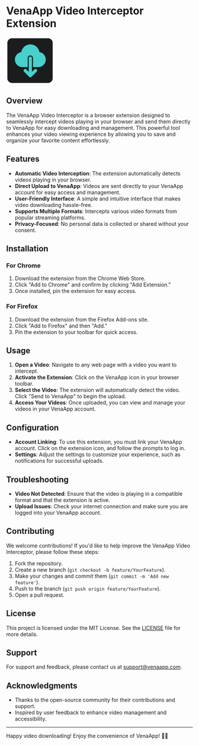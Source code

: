 # VenaApp Video Interceptor Extension

![VenaApp Logo](/images/xe-128.png)

## Overview

The VenaApp Video Interceptor is a browser extension designed to seamlessly intercept videos playing in your browser and send them directly to VenaApp for easy downloading and management. This powerful tool enhances your video viewing experience by allowing you to save and organize your favorite content effortlessly.

## Features

- **Automatic Video Interception**: The extension automatically detects videos playing in your browser.
- **Direct Upload to VenaApp**: Videos are sent directly to your VenaApp account for easy access and management.
- **User-Friendly Interface**: A simple and intuitive interface that makes video downloading hassle-free.
- **Supports Multiple Formats**: Intercepts various video formats from popular streaming platforms.
- **Privacy-Focused**: No personal data is collected or shared without your consent.

## Installation

### For Chrome

1. Download the extension from the Chrome Web Store.
2. Click "Add to Chrome" and confirm by clicking "Add Extension."
3. Once installed, pin the extension for easy access.

### For Firefox

1. Download the extension from the Firefox Add-ons site.
2. Click "Add to Firefox" and then "Add."
3. Pin the extension to your toolbar for quick access.

## Usage

1. **Open a Video**: Navigate to any web page with a video you want to intercept.
2. **Activate the Extension**: Click on the VenaApp icon in your browser toolbar.
3. **Select the Video**: The extension will automatically detect the video. Click "Send to VenaApp" to begin the upload.
4. **Access Your Videos**: Once uploaded, you can view and manage your videos in your VenaApp account.

## Configuration

- **Account Linking**: To use this extension, you must link your VenaApp account. Click on the extension icon, and follow the prompts to log in.
- **Settings**: Adjust the settings to customize your experience, such as notifications for successful uploads.

## Troubleshooting

- **Video Not Detected**: Ensure that the video is playing in a compatible format and that the extension is active.
- **Upload Issues**: Check your internet connection and make sure you are logged into your VenaApp account.

## Contributing

We welcome contributions! If you'd like to help improve the VenaApp Video Interceptor, please follow these steps:

1. Fork the repository.
2. Create a new branch (`git checkout -b feature/YourFeature`).
3. Make your changes and commit them (`git commit -m 'Add new feature'`).
4. Push to the branch (`git push origin feature/YourFeature`).
5. Open a pull request.

## License

This project is licensed under the MIT License. See the [LICENSE](LICENSE) file for more details.

## Support

For support and feedback, please contact us at [support@venaapp.com](mailto:support@venaapp.com).

## Acknowledgments

- Thanks to the open-source community for their contributions and support.
- Inspired by user feedback to enhance video management and accessibility.

---

Happy video downloading! Enjoy the convenience of VenaApp! 🎥✨

